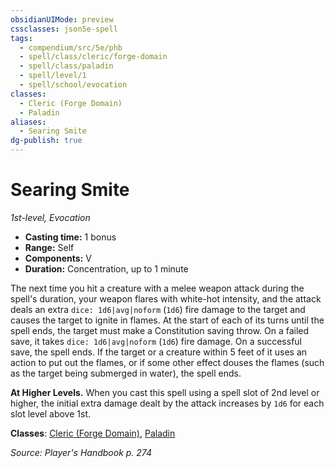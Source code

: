 ```yaml
---
obsidianUIMode: preview
cssclasses: json5e-spell
tags:
  - compendium/src/5e/phb
  - spell/class/cleric/forge-domain
  - spell/class/paladin
  - spell/level/1
  - spell/school/evocation
classes:
  - Cleric (Forge Domain)
  - Paladin
aliases:
  - Searing Smite
dg-publish: true
---
```

# Searing Smite
*1st-level, Evocation*  

- **Casting time:** 1 bonus
- **Range:** Self
- **Components:** V
- **Duration:** Concentration, up to 1 minute

The next time you hit a creature with a melee weapon attack during the spell's duration, your weapon flares with white-hot intensity, and the attack deals an extra `dice: 1d6|avg|noform` (`1d6`) fire damage to the target and causes the target to ignite in flames. At the start of each of its turns until the spell ends, the target must make a Constitution saving throw. On a failed save, it takes `dice: 1d6|avg|noform` (`1d6`) fire damage. On a successful save, the spell ends. If the target or a creature within 5 feet of it uses an action to put out the flames, or if some other effect douses the flames (such as the target being submerged in water), the spell ends.

**At Higher Levels.** When you cast this spell using a spell slot of 2nd level or higher, the initial extra damage dealt by the attack increases by `1d6` for each slot level above 1st.

**Classes**: [Cleric (Forge Domain)](/Admin/CLI/classes/cleric-forge-domain-xge.md), [Paladin](/Admin/CLI/classes/paladin.md)

*Source: Player's Handbook p. 274*
